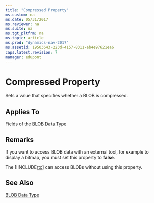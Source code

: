 ```yaml
---
title: "Compressed Property"
ms.custom: na
ms.date: 05/31/2017
ms.reviewer: na
ms.suite: na
ms.tgt_pltfrm: na
ms.topic: article
ms.prod: "dynamics-nav-2017"
ms.assetid: 19503643-223d-4157-8311-eb4e97621ea6
caps.latest.revision: 7
manager: edupont
---
```

# Compressed Property
Sets a value that specifies whether a BLOB is compressed.  
  
## Applies To  
 Fields of the [BLOB Data Type](../datatypes/devenv-blob-data-type.md)  
  
## Remarks  
 If you want to access BLOB data with an external tool, for example to display a bitmap, you must set this property to **false**.  
  
 The [!INCLUDE[rtc](includes/rtc_md.md)] can access BLOBs without using this property.  
  
## See Also  
 [BLOB Data Type](../datatypes/devenv-blob-data-type.md)